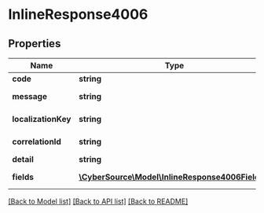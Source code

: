 # InlineResponse4006

## Properties
Name | Type | Description | Notes
------------ | ------------- | ------------- | -------------
**code** | **string** | Error code | 
**message** | **string** | Error message | 
**localizationKey** | **string** | Localization Key Name | [optional] 
**correlationId** | **string** | Correlation Id | [optional] 
**detail** | **string** | Error Detail | [optional] 
**fields** | [**\CyberSource\Model\InlineResponse4006Fields[]**](InlineResponse4006Fields.md) | Error fields List | [optional] 

[[Back to Model list]](../README.md#documentation-for-models) [[Back to API list]](../README.md#documentation-for-api-endpoints) [[Back to README]](../README.md)


